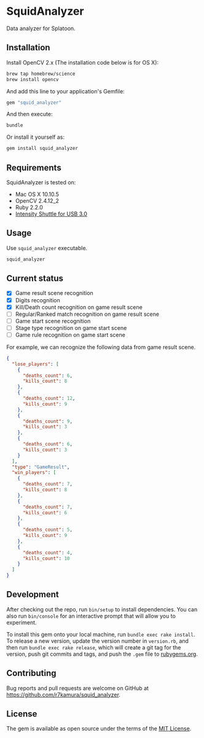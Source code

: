 # SquidAnalyzer

Data analyzer for Splatoon.

## Installation

Install OpenCV 2.x (The installation code below is for OS X):

```sh
brew tap homebrew/science
brew install opencv
```

And add this line to your application's Gemfile:

```ruby
gem "squid_analyzer"
```

And then execute:

```sh
bundle
```

Or install it yourself as:

```sh
gem install squid_analyzer
```

## Requirements

SquidAnalyzer is tested on:

- Mac OS X 10.10.5
- OpenCV 2.4.12_2
- Ruby 2.2.0
- [Intensity Shuttle for USB 3.0](https://www.blackmagicdesign.com/jp/products/intensity)

## Usage

Use `squid_analyzer` executable.

```sh
squid_analyzer
```

## Current status

- [x] Game result scene recognition
- [x] Digits recognition
- [x] Kill/Death count recognition on game result scene
- [ ] Regular/Ranked match recognition on game result scene
- [ ] Game start scene recognition
- [ ] Stage type recognition on game start scene
- [ ] Game rule recognition on game start scene

For example, we can recognize the following data from game result scene.

```json
{
  "lose_players": [
    {
      "deaths_count": 6,
      "kills_count": 8
    },
    {
      "deaths_count": 12,
      "kills_count": 9
    },
    {
      "deaths_count": 9,
      "kills_count": 3
    },
    {
      "deaths_count": 6,
      "kills_count": 3
    }
  ],
  "type": "GameResult",
  "win_players": [
    {
      "deaths_count": 7,
      "kills_count": 8
    },
    {
      "deaths_count": 7,
      "kills_count": 6
    },
    {
      "deaths_count": 5,
      "kills_count": 9
    },
    {
      "deaths_count": 4,
      "kills_count": 10
    }
  ]
}
```

## Development

After checking out the repo, run `bin/setup` to install dependencies. You can also run `bin/console` for an interactive prompt that will allow you to experiment.

To install this gem onto your local machine, run `bundle exec rake install`. To release a new version, update the version number in `version.rb`, and then run `bundle exec rake release`, which will create a git tag for the version, push git commits and tags, and push the `.gem` file to [rubygems.org](https://rubygems.org).

## Contributing

Bug reports and pull requests are welcome on GitHub at https://github.com/r7kamura/squid_analyzer.


## License

The gem is available as open source under the terms of the [MIT License](http://opensource.org/licenses/MIT).
